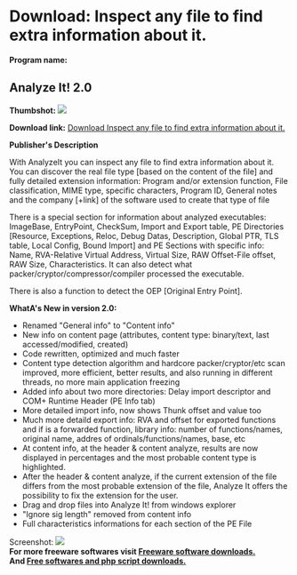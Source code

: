 # Download: Inspect any file to find extra information about it.

**Program name:**

## Analyze It! 2.0

  
**Thumbshot:** ![](http://www.freewarefiles.com/screenshot/analyzeit20_md.jpg)   
  
**Download link:** [Download Inspect any file to find extra information about it.](http://freesoftwares.boysofts.com/Analyze-It_program_43739.html)  
  


**Publisher's Description**  
  


With AnalyzeIt you can inspect any file to find extra information about it. You can discover the real file type [based on the content of the file] and fully detailed extension information: Program and/or extension function, File classification, MIME type, specific characters, Program ID, General notes and the company [+link] of the software used to create that type of file 

There is a special section for information about analyzed executables: ImageBase, EntryPoint, CheckSum, Import and Export table, PE Directories [Resource, Exceptions, Reloc, Debug Datas, Description, Global PTR, TLS table, Local Config, Bound Import] and PE Sections with specific info: Name, RVA-Relative Virtual Address, Virtual Size, RAW Offset-File offset, RAW Size, Characteristics. It can also detect what packer/cryptor/compressor/compiler processed the executable.

There is also a function to detect the OEP [Original Entry Point].

**WhatA's New in version 2.0:**

  * Renamed "General info" to "Content info" 
  * New info on content page (attributes, content type: binary/text, last accessed/modified, created) 
  * Code rewritten, optimized and much faster 
  * Content type detection algorithm and hardcore packer/cryptor/etc scan improved, more efficient, better results, and also running in different threads, no more main application freezing 
  * Added info about two more directories: Delay import descriptor and COM+ Runtime Header (PE Info tab) 
  * More detailed import info, now shows Thunk offset and value too 
  * Much more detaild export info: RVA and offset for exported functions and if is a forwarded function, library info: number of functions/names, original name, addres of ordinals/functions/names, base, etc 
  * At content info, at the header & content analyze, results are now displayed in percentages and the most probable content type is highlighted. 
  * After the header & content analyze, if the current extension of the file differs from the most probable extension of the file, Analyze It offers the possibility to fix the extension for the user. 
  * Drag and drop files into Analyze It! from windows explorer 
  * "Ignore sig length" removed from content info 
  * Full characteristics informations for each section of the PE File 

  
  
Screenshot: ![](http://www.freewarefiles.com/screenshot/analyzeit20.jpg)   
**For more freeware softwares visit [Freeware software downloads.](http://freesoftwares.boysofts.com/)**   
**And [Free softwares and php script downloads.](http://www.boysofts.com/)**
